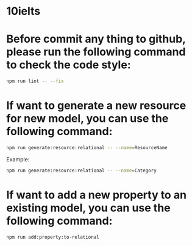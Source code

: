 # 10ielts

# Before commit any thing to github, please run the following command to check the code style:

```bash
npm run lint -- --fix
```

# If want to generate a new resource for new model, you can use the following command:

```bash
npm run generate:resource:relational -- --name=ResourceName
```

Example:

```bash
npm run generate:resource:relational -- --name=Category
```

# If want to add a new property to an existing model, you can use the following command:

```bash
npm run add:property:to-relational
```